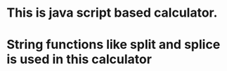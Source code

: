 # This is java script based calculator.
# String functions like split and splice is used in this calculator 
